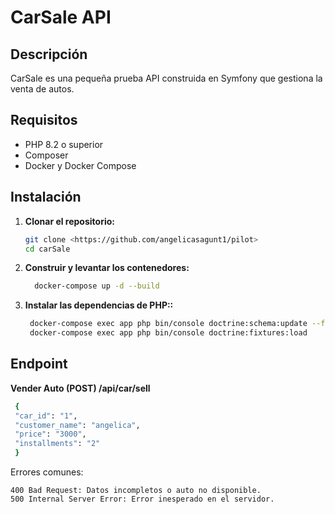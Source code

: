 # CarSale API

## Descripción

CarSale es una pequeña prueba API construida en Symfony que gestiona la venta de autos. 

## Requisitos

- PHP 8.2 o superior
- Composer
- Docker y Docker Compose

## Instalación

1. **Clonar el repositorio:**

   ```bash
   git clone <https://github.com/angelicasagunt1/pilot>
   cd carSale

2. **Construir y levantar los contenedores:**
   ```bash
     docker-compose up -d --build

3. **Instalar las dependencias de PHP::**
   ```bash
    docker-compose exec app php bin/console doctrine:schema:update --force
    docker-compose exec app php bin/console doctrine:fixtures:load
   
## Endpoint
 
**Vender Auto (POST) /api/car/sell**
   ```bash
    {
    "car_id": "1",
    "customer_name": "angelica",
    "price": "3000",
    "installments": "2"
    }
   ```
Errores comunes:

    400 Bad Request: Datos incompletos o auto no disponible.
    500 Internal Server Error: Error inesperado en el servidor.
